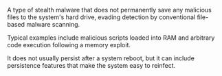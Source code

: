 A type of stealth malware that does not permanently save any malicious files to the system's hard drive, evading detection by conventional file-based malware scanning.

Typical examples include malicious scripts loaded into RAM and arbitrary code execution following a memory exploit.

It does not usually persist after a system reboot, but it can include persistence features that make the system easy to reinfect.